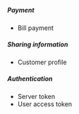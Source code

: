 ##### Payment
- Bill payment
##### Sharing information
- Customer profile
##### Authentication
- Server token
- User access token
